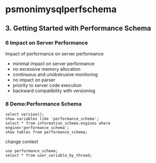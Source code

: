 # psmonimysqlperfschema
## 3. Getting Started with Performance Schema
### 6 Impact on Server Performance
Impact of performance on server performance
- minimal impact on server performance
- no excessive memory allocation
- continuous and unobstrusive monitoring
- no impact on parser
- priority to server code execution
- backward compatibility with versioning

### 8 Demo:Performance Schema
```
select version();
show variables like 'performance_schema';
select * from information_schema.engines where engine='performance_schema';
show tables from performance_schema;
```
change context
```
use performance_schema;
select * from user_variable_by_thread;
```
